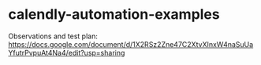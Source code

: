 # calendly-automation-examples

Observations and test plan:
https://docs.google.com/document/d/1X2RSz2Zne47C2XtvXInxW4naSuUaYfutrPvpuAt4Na4/edit?usp=sharing
